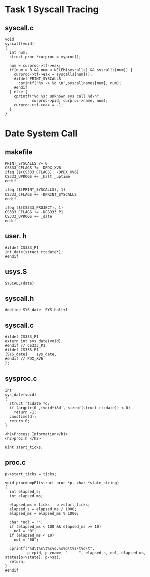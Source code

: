 <h1> Task 1 Syscall Tracing </h1>

<h2> syscall.c </h2>

```
void
syscall(void)
{
  int num;
  struct proc *curproc = myproc();

  num = curproc->tf->eax;
  if(num > 0 && num < NELEM(syscalls) && syscalls[num]) {
    curproc->tf->eax = syscalls[num]();
    #ifdef PRINT_SYSCALLS
      cprintf("%s -> %d \n",syscallnames[num], num);
    #endif
  } else {
    cprintf("%d %s: unknown sys call %d\n",
            curproc->pid, curproc->name, num);
    curproc->tf->eax = -1;
  }
}
```

<h1> Date System Call </h1>
<h2> makefile </h2>

```CS333_PROJECT ?= 1
PRINT_SYSCALLS ?= 0
CS333_CFLAGS ?= -DPDX_XV6
ifeq ($(CS333_CFLAGS), -DPDX_XV6)
CS333_UPROGS +=	_halt _uptime
endif

ifeq ($(PRINT_SYSCALLS), 1)
CS333_CFLAGS += -DPRINT_SYSCALLS
endif

ifeq ($(CS333_PROJECT), 1)
CS333_CFLAGS += -DCS333_P1
CS333_UPROGS += _date
endif
```

<h2>user. h</h2>

```
#ifdef CS333_P1
int date(struct rtcdate*);
#endif
```

<h2> usys.S </h2>

```
SYSCALL(date)
```

<h2> syscall.h </h2>

```
#define SYS_date  SYS_halt+1
```

<h2> syscall.c </h2>

```
#ifdef CS333_P1
extern int sys_date(void);
#endif // CS333_P1
#ifdef CS333_P1
[SYS_date]    sys_date,
#endif // PDX_XV6
};
```

<h2>sysproc.c</h2>

```
int
sys_date(void)
{
  struct rtcdate *d;
  if (argptr(0 ,(void*)&d , sizeof(struct rtcdate)) < 0)
    return -1;
  cmostime(d);
  return 0;
}

<h1>Process Information</h1>
<h2>proc.h </h2>

uint start_ticks;
```

<h2>proc.c</h2>

```
p->start_ticks = ticks;

void procdumpP1(struct proc *p, char *state_string)
{
  int elapsed_s;
  int elapsed_ms;

  elapsed_ms = ticks - p->start_ticks;
  elapsed_s = elapsed_ms / 1000;
  elapsed_ms = elapsed_ms % 1000;

  char *nol = "";
  if (elapsed_ms < 100 && elapsed_ms >= 10)
    nol = "0";
  if (elapsed_ms < 10)
    nol = "00";

  cprintf("%d\t%s\t%s%d.%s%d\t%s\t%d\t",
          p->pid, p->name, "     ", elapsed_s, nol, elapsed_ms, states[p->state], p->sz);
  return;
}
#endif
